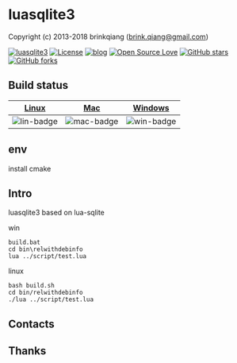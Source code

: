 # luasqlite3

Copyright (c) 2013-2018 brinkqiang (brink.qiang@gmail.com)

[![luasqlite3](https://img.shields.io/badge/brinkqiang-luasqlite3-blue.svg?style=flat-square)](https://github.com/brinkqiang/luasqlite3)
[![License](https://img.shields.io/badge/license-MIT-brightgreen.svg)](https://github.com/brinkqiang/luasqlite3/blob/master/LICENSE)
[![blog](https://img.shields.io/badge/Author-Blog-7AD6FD.svg)](https://brinkqiang.github.io/)
[![Open Source Love](https://badges.frapsoft.com/os/v3/open-source.png)](https://github.com/brinkqiang)
[![GitHub stars](https://img.shields.io/github/stars/brinkqiang/luasqlite3.svg?label=Stars)](https://github.com/brinkqiang/luasqlite3) 
[![GitHub forks](https://img.shields.io/github/forks/brinkqiang/luasqlite3.svg?label=Fork)](https://github.com/brinkqiang/luasqlite3)

## Build status
| [Linux][lin-link] | [Mac][mac-link] | [Windows][win-link] |
| :---------------: | :----------------: | :-----------------: |
| ![lin-badge]      | ![mac-badge]       | ![win-badge]        |

[lin-badge]: https://github.com/brinkqiang/luasqlite3/workflows/linux/badge.svg "linux build status"
[lin-link]:  https://github.com/brinkqiang/luasqlite3/actions/workflows/linux.yml "linux build status"
[mac-badge]: https://github.com/brinkqiang/luasqlite3/workflows/mac/badge.svg "mac build status"
[mac-link]:  https://github.com/brinkqiang/luasqlite3/actions/workflows/mac.yml "mac build status"
[win-badge]: https://github.com/brinkqiang/luasqlite3/workflows/win/badge.svg "win build status"
[win-link]:  https://github.com/brinkqiang/luasqlite3/actions/workflows/win.yml "win build status"

## env
install cmake

## Intro
luasqlite3 based on lua-sqlite

win
```
build.bat
cd bin\relwithdebinfo
lua ../script/test.lua 
```
linux
```
bash build.sh
cd bin/relwithdebinfo
./lua ../script/test.lua  
```

## Contacts

## Thanks
